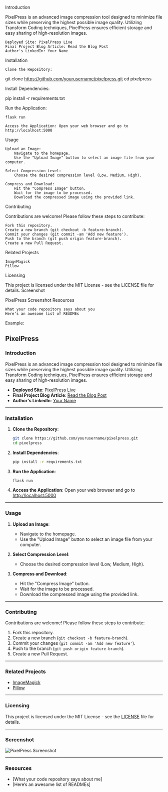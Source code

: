 Introduction

PixelPress is an advanced image compression tool designed to minimize file sizes while preserving the highest possible image quality. Utilizing Transform Coding techniques, PixelPress ensures efficient storage and easy sharing of high-resolution images.

    Deployed Site: PixelPress Live
    Final Project Blog Article: Read the Blog Post
    Author's LinkedIn: Your Name

Installation

    Clone the Repository:

git clone https://github.com/yourusername/pixelpress.git
cd pixelpress

Install Dependencies:

pip install -r requirements.txt

Run the Application:

    flask run

    Access the Application: Open your web browser and go to http://localhost:5000

Usage

    Upload an Image:
        Navigate to the homepage.
        Use the "Upload Image" button to select an image file from your computer.

    Select Compression Level:
        Choose the desired compression level (Low, Medium, High).

    Compress and Download:
        Hit the "Compress Image" button.
        Wait for the image to be processed.
        Download the compressed image using the provided link.

Contributing

Contributions are welcome! Please follow these steps to contribute:

    Fork this repository.
    Create a new branch (git checkout -b feature-branch).
    Commit your changes (git commit -am 'Add new feature').
    Push to the branch (git push origin feature-branch).
    Create a new Pull Request.

Related Projects

    ImageMagick
    Pillow

Licensing

This project is licensed under the MIT License - see the LICENSE file for details.
Screenshot

PixelPress Screenshot
Resources

    What your code repository says about you
    Here’s an awesome list of READMEs

Example:

## PixelPress

### Introduction

PixelPress is an advanced image compression tool designed to minimize file sizes while preserving the highest possible image quality. Utilizing Transform Coding techniques, PixelPress ensures efficient storage and easy sharing of high-resolution images.

- **Deployed Site**: [PixelPress Live](#)
- **Final Project Blog Article**: [Read the Blog Post](#)
- **Author's LinkedIn**: [Your Name](#)

---

### Installation

1. **Clone the Repository**:
    ```bash
    git clone https://github.com/yourusername/pixelpress.git
    cd pixelpress
    ```

2. **Install Dependencies**:
    ```bash
    pip install -r requirements.txt
    ```

3. **Run the Application**:
    ```bash
    flask run
    ```

4. **Access the Application**:
    Open your web browser and go to [http://localhost:5000](http://localhost:5000)

---

### Usage

1. **Upload an Image**:
    - Navigate to the homepage.
    - Use the "Upload Image" button to select an image file from your computer.

2. **Select Compression Level**:
    - Choose the desired compression level (Low, Medium, High).

3. **Compress and Download**:
    - Hit the "Compress Image" button.
    - Wait for the image to be processed.
    - Download the compressed image using the provided link.

---

### Contributing

Contributions are welcome! Please follow these steps to contribute:

1. Fork this repository.
2. Create a new branch (`git checkout -b feature-branch`).
3. Commit your changes (`git commit -am 'Add new feature'`).
4. Push to the branch (`git push origin feature-branch`).
5. Create a new Pull Request.

---

### Related Projects

- [ImageMagick](https://imagemagick.org)
- [Pillow](https://python-pillow.org)

---

### Licensing

This project is licensed under the MIT License - see the [LICENSE](LICENSE) file for details.

---

### Screenshot

![PixelPress Screenshot](screenshot.png)

---

### Resources

- [What your code repository says about me]
- [Here’s an awesome list of READMEs]
